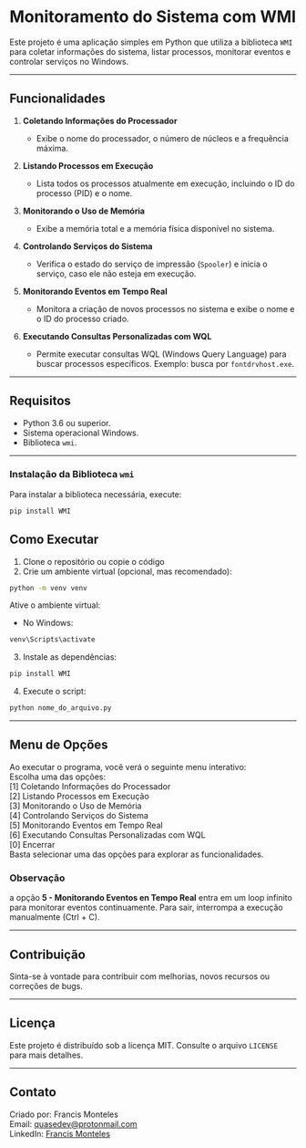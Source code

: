 # Monitoramento do Sistema com WMI

Este projeto é uma aplicação simples em Python que utiliza a biblioteca `WMI` para coletar informações do sistema, listar processos, monitorar eventos e controlar serviços no Windows.
___
## Funcionalidades

1. **Coletando Informações do Processador**  
   - Exibe o nome do processador, o número de núcleos e a frequência máxima.

2. **Listando Processos em Execução**  
   - Lista todos os processos atualmente em execução, incluindo o ID do processo (PID) e o nome.

3. **Monitorando o Uso de Memória**  
   - Exibe a memória total e a memória física disponível no sistema.

4. **Controlando Serviços do Sistema**  
   - Verifica o estado do serviço de impressão (`Spooler`) e inicia o serviço, caso ele não esteja em execução.

5. **Monitorando Eventos em Tempo Real**  
   - Monitora a criação de novos processos no sistema e exibe o nome e o ID do processo criado.

6. **Executando Consultas Personalizadas com WQL**  
   - Permite executar consultas WQL (Windows Query Language) para buscar processos específicos. Exemplo: busca por `fontdrvhost.exe`.
___
## Requisitos

- Python 3.6 ou superior.
- Sistema operacional Windows.
- Biblioteca `wmi`.
___
### Instalação da Biblioteca `wmi`

Para instalar a biblioteca necessária, execute:
```bash
pip install WMI
```
## Como Executar
1. Clone o repositório ou copie o código
2. Crie um ambiente virtual (opcional, mas recomendado):
```bash
python -m venv venv
```
Ative o ambiente virtual:
- No Windows:
```bash
venv\Scripts\activate
```
3. Instale as dependências:
```bash
pip install WMI
```
4. Execute o script:
```bash
python nome_do_arquivo.py
```
___
## Menu de Opções
Ao executar o programa, você verá o seguinte menu interativo:  
Escolha uma das opções:  
[1] Coletando Informações do Processador  
[2] Listando Processos em Execução  
[3] Monitorando o Uso de Memória  
[4] Controlando Serviços do Sistema  
[5] Monitorando Eventos em Tempo Real  
[6] Executando Consultas Personalizadas com WQL  
[0] Encerrar  
Basta selecionar uma das opções para explorar as funcionalidades.
### Observação
a opção **5 - Monitorando Eventos en Tempo Real** entra em um loop infinito para monitorar eventos continuamente. Para sair, interrompa a execução manualmente (Ctrl + C).
___
## Contribuição
Sinta-se à vontade para contribuir com melhorias, novos recursos ou correções de bugs.
***
## Licença
Este projeto é distribuído sob a licença MIT. Consulte o arquivo `LICENSE` para mais detalhes.
***
## Contato
Criado por: Francis Monteles  
Email: <quasedev@protonmail.com>  
LinkedIn: [Francis Monteles](https://www.linkedin.com/in/francis-monteles/)
